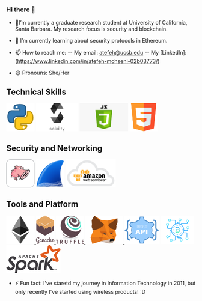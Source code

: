 ### Hi there 👋

- 🔭I’m currently a graduate research student at University of California, Santa Barbara. My research focus is security and blockchain.

- 🌱 I’m currently learning about security protocols in Ethereum. 

- 📫 How to reach me: 
-- My email: atefeh@ucsb.edu
-- My [LinkedIn]: (https://www.linkedin.com/in/atefeh-mohseni-02b03773/)

- 😄 Pronouns: She/Her

## Technical Skills
<p float="left">
   <img src="https://github.com/atefehmohseni/atefehmohseni/blob/main/asset/python.webp"  height="75" />
   <img src="https://github.com/atefehmohseni/atefehmohseni/blob/main/asset/solidity.png"  height="75" /> 
   <img src="https://github.com/atefehmohseni/atefehmohseni/blob/main/asset/javascript.png" height="75" />
   <img src="https://github.com/atefehmohseni/atefehmohseni/blob/main/asset/html.png"  height="75" />
 </p>

## Security and Networking
<p float="left">
   <img src="https://github.com/atefehmohseni/atefehmohseni/blob/main/asset/snort.png"  height="75" />
   <img src="https://github.com/atefehmohseni/atefehmohseni/blob/main/asset/wireshark.png"  height="75" />
   <img src="https://github.com/atefehmohseni/atefehmohseni/blob/main/asset/aws.png" height="75" />
</p>
 
## Tools and Platform
<p float="left">
  <a href="https://ethereum.org/" target="_blank" >
    <img src="https://github.com/atefehmohseni/atefehmohseni/blob/main/asset/ethereum.png"  height="75" />
  </a>
   <a href="https://www.trufflesuite.com/ganache" target="_blank" >
    <img src="https://github.com/atefehmohseni/atefehmohseni/blob/main/asset/ganache.png"  height="75" />
  </a>
  <a href="https://www.trufflesuite.com/" target="_blank" >
    <img src="https://raw.githubusercontent.com/atefehmohseni/atefehmohseni/master/asset/truffle.png" width="75" />
  </a>
  <a href="https://metamask.io/" target="_blank" >
    <img src="https://raw.githubusercontent.com/atefehmohseni/atefehmohseni/master/asset/metamask.png"  height="75" />
  </a>
  
   <img src="https://github.com/atefehmohseni/atefehmohseni/blob/main/asset/restapi.png"  height="75" /> 
   <img src="https://raw.githubusercontent.com/atefehmohseni/atefehmohseni/master/asset/blockchain.png"  height="75" />
   <img src="https://raw.githubusercontent.com/atefehmohseni/atefehmohseni/master/asset/spark.png"  height="75" />
 </p>

 
- ⚡ Fun fact: 
I've staretd my journey in Information Technology in 2011, but only recently I've started using wireless products! :D 
